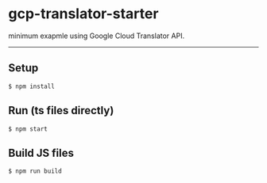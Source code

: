 # gcp-translator-starter
minimum exapmle using Google Cloud Translator API.

---

## Setup
```
$ npm install
```

## Run (ts files directly)
```
$ npm start
```

## Build JS files
```
$ npm run build
```

